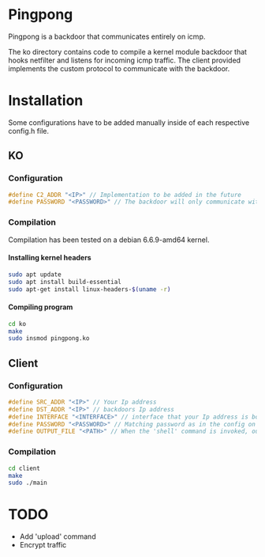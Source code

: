 # Pingpong 
Pingpong is a backdoor that communicates entirely on icmp.

The ko directory contains code to compile a kernel module backdoor that hooks netfilter and listens for incoming icmp traffic. The client provided implements the custom protocol to communicate with the backdoor.

# Installation
Some configurations have to be added manually inside of each respective config.h file.
## KO
### Configuration
```c
#define C2_ADDR "<IP>" // Implementation to be added in the future
#define PASSWORD "<PASSWORD>" // The backdoor will only communicate with clients that have auth:ed with this password
```
### Compilation
Compilation has been tested on a debian 6.6.9-amd64 kernel.
#### Installing kernel headers
```bash
sudo apt update
sudo apt install build-essential
sudo apt-get install linux-headers-$(uname -r)
```
#### Compiling program
```bash
cd ko
make
sudo insmod pingpong.ko
```
## Client
### Configuration
```c
#define SRC_ADDR "<IP>" // Your Ip address
#define DST_ADDR "<IP>" // backdoors Ip address
#define INTERFACE "<INTERFACE>" // interface that your Ip address is bound to, eg 'eth0'
#define PASSWORD "<PASSWORD>" // Matching password as in the config on the server
#define OUTPUT_FILE "<PATH>" // When the 'shell' command is invoked, output is stored to this file on the server
```
### Compilation
```bash
cd client
make
sudo ./main
```

# TODO
* Add 'upload' command 
* Encrypt traffic